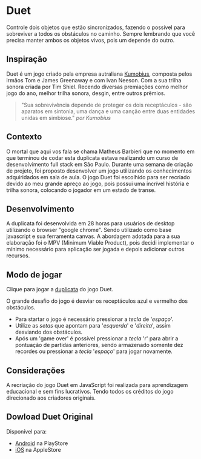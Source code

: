 # Duet
Controle dois objetos que estão sincronizados, fazendo o possível para sobreviver a todos
os obstáculos no caminho. Sempre lembrando que você precisa manter ambos os objetos vivos, 
pois um depende do outro.

## Inspiração
Duet é um jogo criado pela empresa autraliana [Kumobius](https://www.duetgame.com/), composta pelos irmãos Tom e James Greenaway e com Ivan Neeson. Com
a sua trilha sonora criada por Tim Shiel. Recendo diversas premiações como melhor jogo do ano, melhor trilha sonora, desgin, 
entre outros prêmios.

> "Sua sobrevivência depende de proteger os dois receptáculos - são aparatos em sintonia,
uma dança e uma canção entre duas entidades unidas em simbiose." 
_por Kumobius_ 

## Contexto
O mortal que aqui vos fala se chama Matheus Barbieri que no momento em que terminou de codar esta duplicata estava realizando 
um curso de desenvolvimento full stack em São Paulo.
Durante uma semana de criação de projeto, foi proposto desenvolver um jogo utilizando os conhecimentos adquiridados em sala
de aula.
O jogo Duet foi escolhido para ser recriado devido ao meu grande apreço ao jogo, pois possui uma incrível história e trilha
 sonora, colocando o jogador em um estado de transe.

## Desenvolvimento
A duplicata foi desenvolvida em 28 horas para usuários de desktop utilizando o browser "google chrome".
 Sendo utilizado como base javascript e sua ferramenta canvas. A abordagem adotada para a sua elaboração foi o MPV 
 (Minimum Viable Product), pois decidi implementar o mínimo necessário para aplicação ser jogada e depois adicionar outros
 recursos.
 
## Modo de jogar
Clique para jogar a [duplicata](https://ibarbierimatheus.github.io/duet-game/) do jogo Duet.

O grande desafio do jogo é desviar os receptáculos azul e vermelho dos obstáculos.
 
- Para startar o jogo é necessário pressionar a _tecla_ de '_espaço_'.
- Utilize as _setas_ que apontam para '_esquerda_' e '_direita_', assim desviando dos obstáculos.
- Após um 'game over' é possível pressionar a _tecla_ 'r' para abrir a pontuação de partidas anteriores, sendo
armazenado somente dez recordes ou pressionar a _tecla_ '_espaço_' para jogar novamente.
 
## Considerações
A recriação do jogo Duet em JavaScript foi realizada para aprendizagem educacional e sem fins lucrativos. Tendo todos os 
créditos do jogo direcionado aos criadores originais.

## Dowload Duet Original
Disponível para:
- [Android](https://play.google.com/store/apps/details?id=com.kumobius.android.duet) na PlayStore
- [iOS](https://itunes.apple.com/us/app/duet/id634235735) na AppleStore
